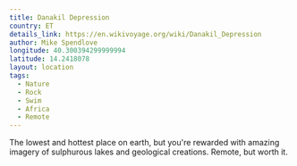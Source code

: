 ```yaml
---
title: Danakil Depression
country: ET
details_link: https://en.wikivoyage.org/wiki/Danakil_Depression
author: Mike Spendlove
longitude: 40.300394299999994
latitude: 14.2418078
layout: location
tags:
  - Nature
  - Rock
  - Swim
  - Africa
  - Remote
---
```

The lowest and hottest place on earth, but you're rewarded with amazing imagery of sulphurous lakes and geological creations. Remote, but worth it.
